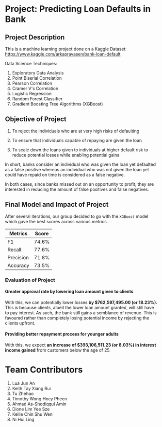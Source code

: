 # Project: Predicting Loan Defaults in Bank

## Project Description

This is a machine learning project done on a Kaggle Dataset: https://www.kaggle.com/arkapravasen/bank-loan-default

Data Science Techniques:
1. Exploratory Data Analysis
2. Point Biserial Correlation
3. Pearson Correlation
4. Cramer V's Correlation 
5. Logistic Regression
6. Random Forest Classifier
7. Gradient Boosting Tree Algorithms (XGBoost)

## Objective of Project

1)	To reject the individuals who are at very high risks of defaulting

2)	To ensure that individuals capable of repaying are given the loan

3)	To scale down the loans given to individuals at higher default risk to reduce potential losses while enabling potential gains

In short, banks consider an individual who was given the loan yet defaulted as a false positive whereas an individual who was not given the loan yet could have repaid on time is considered as a false negative. 

In both cases, since banks missed out on an opportunity to profit, they are interested in reducing the amount of false positives and false negatives.

## Final Model and Impact of Project

After several iterations, our group decided to go with the `XGBoost` model which gave the best scores across various metrics.

| **Metrics** | **Score** |
| ------------- | ------------- |
| F1 | 74.6%  |
| Recall | 77.6%  |
| Precision | 71.8%  |
| Accuracy | 73.5%  |

### Evaluation of Project

#### Greater approval rate by lowering loan amount given to clients

With this, we can potentially lower losses **by $762,597,495.00 (or 18.23%).** This is because clients, albeit the lower loan amount granted, will still have to pay interest. As such, the bank still gains a semblance of revenue. This is favoured rather than completely losing potential income by rejecting the clients upfront.


#### Providing better repayment process for younger adults

With this, we expect **an increase of $393,106,511.23 (or 8.03%) in interest income gained** from customers below the age of 25.

# Team Contributors

1. Lua Jun An
2. Keith Tay Xiang Rui
3. Tu Zhehao
4. Timothy Wong Hoey Pheen
5. Ahmad As-Shodiqqul Amin
6. Dione Lim Yee Sze
7. Kellie Chin Shu Wen
8. Ni Hui Ling


